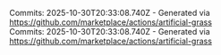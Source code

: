Commits: 2025-10-30T20:33:08.740Z - Generated via https://github.com/marketplace/actions/artificial-grass
<br>
Commits: 2025-10-30T20:33:08.740Z - Generated via https://github.com/marketplace/actions/artificial-grass
<br>
